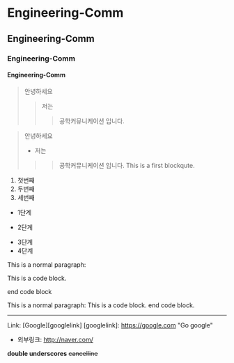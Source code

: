 # Engineering-Comm
## Engineering-Comm
### Engineering-Comm
#### Engineering-Comm

> 안녕하세요
>> 저는
>>> 공학커뮤니케이션 입니다.

> 안녕하세요
> + 저는
>>> 공학커뮤니케이션 입니다.
>>> This is a first blockqute.

1) 첫번째
2) 두번째
3) 세번째

* 1단계
 - 2단계
  + 3단계
   + 4단계

This is a normal paragraph:

 This is a code block.
 
end code block

This is a normal paragraph:
 This is a code block.
end code block.

<hr/>

Link: [Google][googlelink]
[googlelink]: https://google.com "Go google"

* 외부링크: <http://naver.com/>

__double underscores__
~~cancelline~~
